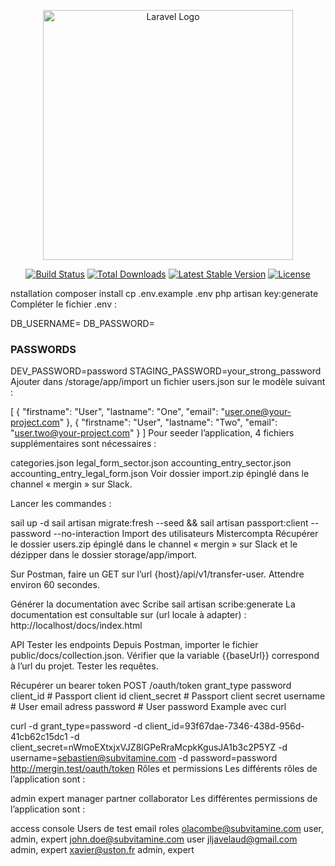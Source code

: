 <p align="center"><a href="https://laravel.com" target="_blank"><img src="https://raw.githubusercontent.com/laravel/art/master/logo-lockup/5%20SVG/2%20CMYK/1%20Full%20Color/laravel-logolockup-cmyk-red.svg" width="400" alt="Laravel Logo"></a></p>

<p align="center">
<a href="https://travis-ci.org/laravel/framework"><img src="https://travis-ci.org/laravel/framework.svg" alt="Build Status"></a>
<a href="https://packagist.org/packages/laravel/framework"><img src="https://img.shields.io/packagist/dt/laravel/framework" alt="Total Downloads"></a>
<a href="https://packagist.org/packages/laravel/framework"><img src="https://img.shields.io/packagist/v/laravel/framework" alt="Latest Stable Version"></a>
<a href="https://packagist.org/packages/laravel/framework"><img src="https://img.shields.io/packagist/l/laravel/framework" alt="License"></a>
</p>

nstallation
composer install
cp .env.example .env
php artisan key:generate
Compléter le fichier .env :

DB_USERNAME=
DB_PASSWORD=

### PASSWORDS ###
DEV_PASSWORD=password
STAGING_PASSWORD=your_strong_password
Ajouter dans /storage/app/import un fichier users.json sur le modèle suivant :

[
    {
        "firstname": "User",
        "lastname": "One",
        "email": "user.one@your-project.com"
    },
    {
        "firstname": "User",
        "lastname": "Two",
        "email": "user.two@your-project.com"
    }
]
Pour seeder l’application, 4 fichiers supplémentaires sont nécessaires :

categories.json
legal_form_sector.json
accounting_entry_sector.json
accounting_entry_legal_form.json
Voir dossier import.zip épinglé dans le channel « mergin » sur Slack.

Lancer les commandes :

sail up -d
sail artisan migrate:fresh --seed && sail artisan passport:client --password --no-interaction
Import des utilisateurs Mistercompta
Récupérer le dossier users.zip épinglé dans le channel « mergin » sur Slack et le dézipper dans le dossier storage/app/import.

Sur Postman, faire un GET sur l’url {host}/api/v1/transfer-user. Attendre environ 60 secondes.

Générer la documentation avec Scribe
sail artisan scribe:generate
La documentation est consultable sur (url locale à adapter) : http://localhost/docs/index.html

API
Tester les endpoints
Depuis Postman, importer le fichier public/docs/collection.json. Vérifier que la variable {{baseUrl}} correspond à l’url du projet. Tester les requêtes.

Récupérer un bearer token
POST /oauth/token
grant_type password
client_id # Passport client id
client_secret # Passport client secret
username # User email adress
password # User password
Example avec curl

curl -d grant_type=password -d client_id=93f67dae-7346-438d-956d-41cb62c15dc1 -d client_secret=nWmoEXtxjxVJZ8lGPeRraMcpkKgusJA1b3c2P5YZ -d username=sebastien@subvitamine.com -d password=password http://mergin.test/oauth/token
Rôles et permissions
Les différents rôles de l’application sont :

admin
expert
manager
partner
collaborator
Les différentes permissions de l’application sont :

access console
Users de test
email	roles
olacombe@subvitamine.com	user, admin, expert
john.doe@subvitamine.com	user
jljavelaud@gmail.com	admin, expert
xavier@uston.fr	admin, expert
